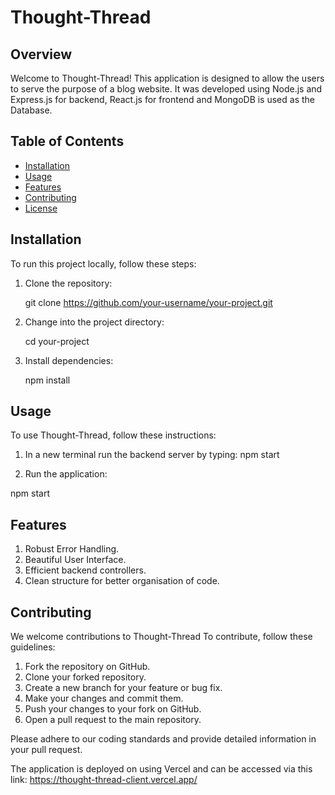 # Thought-Thread

## Overview

Welcome to Thought-Thread! This application is designed to allow the users to serve the purpose of a blog website. It was developed using Node.js and Express.js for backend, React.js for frontend and MongoDB is used as the Database.

## Table of Contents

- [Installation](#installation)
- [Usage](#usage)
- [Features](#features)
- [Contributing](#contributing)
- [License](#license)

## Installation

To run this project locally, follow these steps:

1. Clone the repository:
   
   git clone https://github.com/your-username/your-project.git
   

2. Change into the project directory:
   
   cd your-project
   

3. Install dependencies:
   
   npm install
   

## Usage

To use Thought-Thread, follow these instructions:

1. In a new terminal run the backend server by typing:
   npm start
  

3.  Run the application:

   npm start


## Features
1. Robust Error Handling.
2. Beautiful User Interface.
3. Efficient backend controllers.
4. Clean structure for better organisation of code.

## Contributing

We welcome contributions to Thought-Thread To contribute, follow these guidelines:

1. Fork the repository on GitHub.
2. Clone your forked repository.
3. Create a new branch for your feature or bug fix.
4. Make your changes and commit them.
5. Push your changes to your fork on GitHub.
6. Open a pull request to the main repository.

Please adhere to our coding standards and provide detailed information in your pull request.

The application is deployed on using Vercel and can be accessed via this link: https://thought-thread-client.vercel.app/
